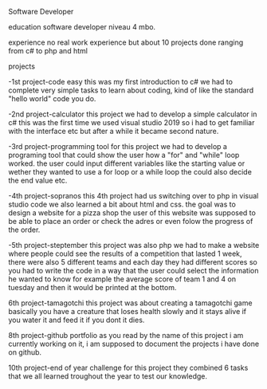 Software Developer

education
software developer niveau 4 mbo.

experience
no real work experience but about 10 projects done ranging from c# to php and html

projects

-1st project-code easy
this was my first introduction to c# we had to complete very simple tasks to learn about coding, kind of like the standard "hello world" code you do.

-2nd project-calculator
this project we had to develop a simple calculator in c# this was the first time we used visual studio 2019 so i had to get familiar with the interface etc but after a while it became second nature.

-3rd project-programming tool
for this project we had to develop a programing tool that could show the user how a "for" and "while" loop worked.
the user could input different variables like the starting value or wether they wanted to use a for loop or a while loop the could also decide the end value etc.

-4th project-sopranos
this 4th project had us switching over to php in visual studio code we also learned a bit about html and css.
the goal was to design a website for a pizza shop the user of this website was supposed to be able to place an order or check the adres or even folow the progress of the order.

-5th project-steptember
this project was also php we had to make a website where people could see the results of a competition that lasted 1 week, there were also 5 different teams and each day they had different scores so you had to write the code in a way that the user could select the information he wanted to know for example the average score of team 1 and 4 on tuesday and then it would be printed at the bottom.

6th project-tamagotchi
this project was about creating a tamagotchi game basically you have a creature that loses health slowly and it stays alive if you water it and feed it if you dont it dies.

8th project-github portfolio
as you read by the name of this project i am currently working on it, i am supposed to document the projects i have done on github.

10th project-end of year challenge
for this project they combined 6 tasks that we all learned troughout the year to test our knowledge.

